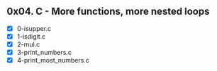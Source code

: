 ## 0x04. C - More functions, more nested loops
- [x] 0-isupper.c
- [x] 1-isdigit.c
- [x] 2-mul.c
- [x] 3-print_numbers.c
- [x] 4-print_most_numbers.c
